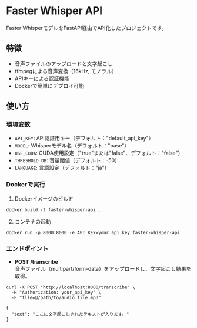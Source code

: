 # Faster Whisper API

Faster WhisperモデルをFastAPI経由でAPI化したプロジェクトです。

## 特徴
- 音声ファイルのアップロードと文字起こし
- ffmpegによる音声変換（16kHz, モノラル）
- APIキーによる認証機能
- Dockerで簡単にデプロイ可能

## 使い方

### 環境変数
- `API_KEY`: API認証用キー（デフォルト："default_api_key"）
- `MODEL`: Whisperモデル名（デフォルト："base"）
- `USE_CUDA`: CUDA使用設定（"true"または"false"、デフォルト："false"）
- `THRESHOLD_DB`: 音量閾値（デフォルト：-50）
- `LANGUAGE`: 言語設定（デフォルト："ja"）

### Dockerで実行
1. Dockerイメージのビルド
```
docker build -t faster-whisper-api .
```

2. コンテナの起動
```
docker run -p 8000:8000 -e API_KEY=your_api_key faster-whisper-api
```

### エンドポイント
- **POST /transcribe**  
音声ファイル（multipart/form-data）をアップロードし、文字起こし結果を取得。

```
curl -X POST "http://localhost:8000/transcribe" \
  -H "Authorization: your_api_key" \
  -F "file=@/path/to/audio_file.mp3"
```

```
{
  "text": "ここに文字起こしされたテキストが入ります。"
}
```
